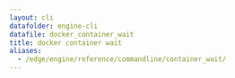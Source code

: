 ```yaml
---
layout: cli
datafolder: engine-cli
datafile: docker_container_wait
title: docker container wait
aliases:
  - /edge/engine/reference/commandline/container_wait/
---
```

<!--
This page is automatically generated from Docker's source code. If you want to
suggest a change to the text that appears here, open a ticket or pull request
in the source repository on GitHub:

https://github.com/docker/cli
-->

